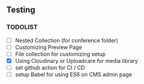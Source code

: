 ## Testing

### TODOLIST

- [ ] Nested Collection (for conference folder)
- [ ] Customizing Preview Page
- [ ] File collection for customizing setup
- [x] Using Cloudinary or Uploadcare for media library
- [ ] set github action for CI / CD
- [ ] setup Babel for using ES6 on CMS admin page
